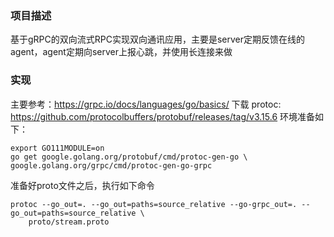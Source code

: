 ### 项目描述
基于gRPC的双向流式RPC实现双向通讯应用，主要是server定期反馈在线的agent，agent定期向server上报心跳，并使用长连接来做

### 实现
主要参考：https://grpc.io/docs/languages/go/basics/
下载 protoc: https://github.com/protocolbuffers/protobuf/releases/tag/v3.15.6
环境准备如下：
```shell
export GO111MODULE=on
go get google.golang.org/protobuf/cmd/protoc-gen-go \ google.golang.org/grpc/cmd/protoc-gen-go-grpc
```
准备好proto文件之后，执行如下命令
```shell
protoc --go_out=. --go_out=paths=source_relative --go-grpc_out=. --go_out=paths=source_relative \
	proto/stream.proto
```
